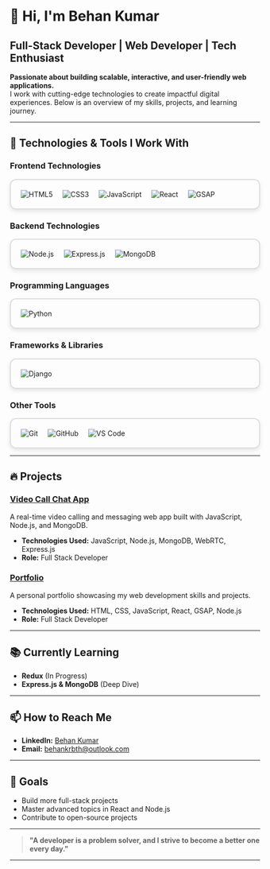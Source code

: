 # 👋 **Hi, I'm Behan Kumar**  
## Full-Stack Developer | Web Developer | Tech Enthusiast  

**Passionate about building scalable, interactive, and user-friendly web applications.**  
I work with cutting-edge technologies to create impactful digital experiences. Below is an overview of my skills, projects, and learning journey.

---

## 🚀 **Technologies & Tools I Work With**

### **Frontend Technologies**  
<div style="display: flex; gap: 20px; flex-wrap: wrap; padding: 20px; border: 2px solid #ddd; border-radius: 12px; box-shadow: 0 4px 8px rgba(0, 0, 0, 0.1);">
  <img src="https://cdn2.iconfinder.com/data/icons/designer-skills/128/code-programming-html-markup-develop-layout-language-256.png" alt="HTML5" />
  <img src="https://img.shields.io/badge/CSS3-1572B6?style=flat-square&logo=css3&logoColor=white" alt="CSS3" />
  <img src="https://img.shields.io/badge/JavaScript-F7DF1E?style=flat-square&logo=javascript&logoColor=black" alt="JavaScript" />
  <img src="https://img.shields.io/badge/React-61DAFB?style=flat-square&logo=react&logoColor=black" alt="React" />
  <img src="https://img.shields.io/badge/GSAP-88C0D0?style=flat-square&logo=gsap&logoColor=white" alt="GSAP" />
</div>

### **Backend Technologies**  
<div style="display: flex; gap: 20px; flex-wrap: wrap; padding: 20px; border: 2px solid #ddd; border-radius: 12px; box-shadow: 0 4px 8px rgba(0, 0, 0, 0.1);">
  <img src="https://img.shields.io/badge/Node.js-339933?style=flat-square&logo=node.js&logoColor=white" alt="Node.js" />
  <img src="https://img.shields.io/badge/Express.js-000000?style=flat-square&logo=express&logoColor=white" alt="Express.js" />
  <img src="https://img.shields.io/badge/MongoDB-47A248?style=flat-square&logo=mongodb&logoColor=white" alt="MongoDB" />
</div>

### **Programming Languages**  
<div style="display: flex; gap:20px; flex-wrap: wrap; padding: 20px; border: 2px solid #ddd; border-radius: 12px; box-shadow: 0 4px 8px rgba(0, 0, 0, 0.1);">
  <img src="https://img.shields.io/badge/Python-3776AB?style=flat-square&logo=python&logoColor=white" alt="Python" />
</div>

### **Frameworks & Libraries**  
<div style="display: flex; gap: 20px; flex-wrap: wrap; padding: 20px; border: 2px solid #ddd; border-radius: 12px; box-shadow: 0 4px 8px rgba(0, 0, 0, 0.1);">
  <img src="https://img.shields.io/badge/Django-092D1F?style=flat-square&logo=django&logoColor=white" alt="Django" />
</div>

### **Other Tools**  
<div style="display: flex; gap: 20px; flex-wrap: wrap; padding: 20px; border: 2px solid #ddd; border-radius: 12px; box-shadow: 0 4px 8px rgba(0, 0, 0, 0.1);">
  <img src="https://img.shields.io/badge/Git-F05032?style=flat-square&logo=git&logoColor=white" alt="Git" />
  <img src="https://img.shields.io/badge/GitHub-181717?style=flat-square&logo=github&logoColor=white" alt="GitHub" />
  <img src="https://img.shields.io/badge/VS_Code-007ACC?style=flat-square&logo=visual-studio-code&logoColor=white" alt="VS Code" />
</div>

---

## 🔥 **Projects**

### **[Video Call Chat App](https://github.com/behan05/Video-Call-Chat-App)**  
A real-time video calling and messaging web app built with JavaScript, Node.js, and MongoDB.  
- **Technologies Used:** JavaScript, Node.js, MongoDB, WebRTC, Express.js  
- **Role:** Full Stack Developer  

### **[Portfolio](https://github.com/behan05/portfolio)**  
A personal portfolio showcasing my web development skills and projects.  
- **Technologies Used:** HTML, CSS, JavaScript, React, GSAP, Node.js  
- **Role:** Full Stack Developer  

---

## 📚 **Currently Learning**  
- **Redux** (In Progress)  
- **Express.js & MongoDB** (Deep Dive)

---

## 📫 **How to Reach Me**  
- **LinkedIn:** [Behan Kumar](https://www.linkedin.com/in/behan-kumar)  
- **Email:** [behankrbth@outlook.com](mailto:behankrbth@outlook.com)

---

## 🎯 **Goals**  
- Build more full-stack projects  
- Master advanced topics in React and Node.js  
- Contribute to open-source projects

---

> **"A developer is a problem solver, and I strive to become a better one every day."**

---
